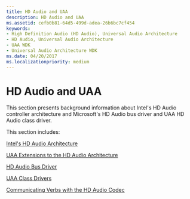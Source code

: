```yaml
---
title: HD Audio and UAA
description: HD Audio and UAA
ms.assetid: cefb0b81-64d5-499d-adea-26b6bc7cf454
keywords:
- High Definition Audio (HD Audio), Universal Audio Architecture
- HD Audio, Universal Audio Architecture
- UAA WDK
- Universal Audio Architecture WDK
ms.date: 04/20/2017
ms.localizationpriority: medium
---
```


# HD Audio and UAA


This section presents background information about Intel's HD Audio controller architecture and Microsoft's HD Audio bus driver and UAA HD Audio class driver.

This section includes:

[Intel's HD Audio Architecture](intel-s-hd-audio-architecture.md)

[UAA Extensions to the HD Audio Architecture](uaa-extensions-to-the-hd-audio-architecture.md)

[HD Audio Bus Driver](hd-audio-bus-driver.md)

[UAA Class Drivers](uaa-class-drivers.md)

[Communicating Verbs with the HD Audio Codec](communicating-verbs-with-the-hd-audio-codec.md)

 

 




